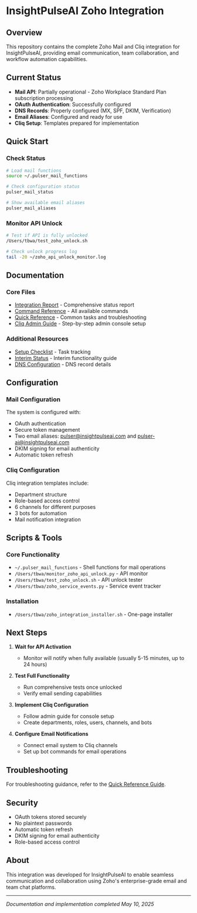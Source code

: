 # InsightPulseAI Zoho Integration

## Overview

This repository contains the complete Zoho Mail and Cliq integration for InsightPulseAI, providing email communication, team collaboration, and workflow automation capabilities.

## Current Status

- **Mail API**: Partially operational - Zoho Workplace Standard Plan subscription processing
- **OAuth Authentication**: Successfully configured
- **DNS Records**: Properly configured (MX, SPF, DKIM, Verification)
- **Email Aliases**: Configured and ready for use
- **Cliq Setup**: Templates prepared for implementation

## Quick Start

### Check Status
```bash
# Load mail functions
source ~/.pulser_mail_functions

# Check configuration status
pulser_mail_status

# Show available email aliases
pulser_mail_aliases
```

### Monitor API Unlock
```bash
# Test if API is fully unlocked
/Users/tbwa/test_zoho_unlock.sh

# Check unlock progress log
tail -20 ~/zoho_api_unlock_monitor.log
```

## Documentation

### Core Files
- [Integration Report](/Users/tbwa/ZOHO_INTEGRATION_REPORT.md) - Comprehensive status report
- [Command Reference](/Users/tbwa/ZOHO_COMMAND_REFERENCE.md) - All available commands
- [Quick Reference](/Users/tbwa/ZOHO_QUICK_REFERENCE.md) - Common tasks and troubleshooting
- [Cliq Admin Guide](/Users/tbwa/ZOHO_CLIQ_ADMIN_GUIDE.md) - Step-by-step admin console setup

### Additional Resources
- [Setup Checklist](/Users/tbwa/ZOHO_SETUP_CHECKLIST.md) - Task tracking
- [Interim Status](/Users/tbwa/ZOHO_INTEGRATION_INTERIM.md) - Interim functionality guide
- [DNS Configuration](/Users/tbwa/zoho_dns_records.md) - DNS record details

## Configuration

### Mail Configuration
The system is configured with:
- OAuth authentication
- Secure token management
- Two email aliases: pulser@insightpulseai.com and pulser-ai@insightpulseai.com
- DKIM signing for email authenticity
- Automatic token refresh

### Cliq Configuration
Cliq integration templates include:
- Department structure
- Role-based access control
- 6 channels for different purposes
- 3 bots for automation
- Mail notification integration

## Scripts & Tools

### Core Functionality
- `~/.pulser_mail_functions` - Shell functions for mail operations
- `/Users/tbwa/monitor_zoho_api_unlock.py` - API monitor
- `/Users/tbwa/test_zoho_unlock.sh` - API unlock tester
- `/Users/tbwa/zoho_service_events.py` - Service event tracker

### Installation
- `/Users/tbwa/zoho_integration_installer.sh` - One-page installer

## Next Steps

1. **Wait for API Activation**
   - Monitor will notify when fully available (usually 5-15 minutes, up to 24 hours)

2. **Test Full Functionality**
   - Run comprehensive tests once unlocked
   - Verify email sending capabilities

3. **Implement Cliq Configuration**
   - Follow admin guide for console setup
   - Create departments, roles, users, channels, and bots

4. **Configure Email Notifications**
   - Connect email system to Cliq channels
   - Set up bot commands for email operations

## Troubleshooting

For troubleshooting guidance, refer to the [Quick Reference Guide](/Users/tbwa/ZOHO_QUICK_REFERENCE.md).

## Security

- OAuth tokens stored securely
- No plaintext passwords
- Automatic token refresh
- DKIM signing for email authenticity
- Role-based access control

## About

This integration was developed for InsightPulseAI to enable seamless communication and collaboration using Zoho's enterprise-grade email and team chat platforms.

---

*Documentation and implementation completed May 10, 2025*